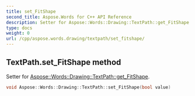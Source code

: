 ```yaml
---
title: set_FitShape
second_title: Aspose.Words for C++ API Reference
description: Setter for Aspose::Words::Drawing::TextPath::get_FitShape. 
type: docs
weight: 0
url: /cpp/aspose.words.drawing/textpath/set_fitshape/
---
```

## TextPath.set_FitShape method


Setter for [Aspose::Words::Drawing::TextPath::get_FitShape](../get_fitshape/).

```cpp
void Aspose::Words::Drawing::TextPath::set_FitShape(bool value)
```

